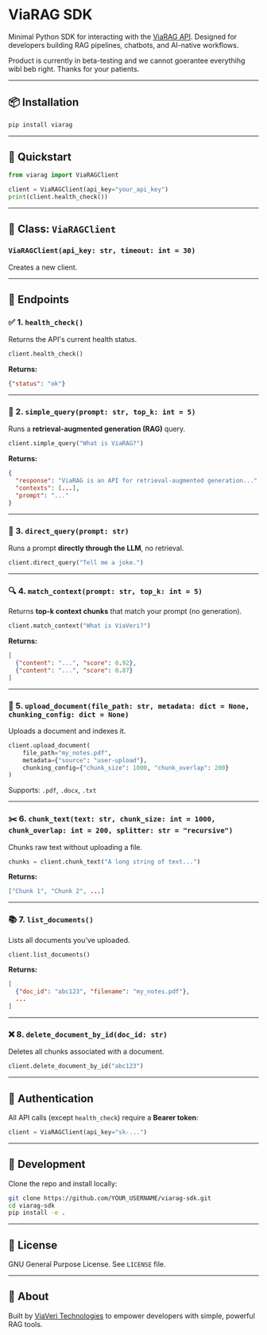 # ViaRAG SDK

Minimal Python SDK for interacting with the [ViaRAG API](https://viarag.ai).
Designed for developers building RAG pipelines, chatbots, and AI-native workflows.

Product is currently in beta-testing and we cannot goerantee everythihg wibl beb right. Thanks for your patients. 

---

## 📦 Installation

```bash
pip install viarag
```

---

## 🚀 Quickstart

```python
from viarag import ViaRAGClient

client = ViaRAGClient(api_key="your_api_key")
print(client.health_check())
```

---

## 🔧 Class: `ViaRAGClient`

### `ViaRAGClient(api_key: str, timeout: int = 30)`

Creates a new client.

---

## 📡 Endpoints

### ✅ 1. `health_check()`

Returns the API's current health status.

```python
client.health_check()
```

**Returns:**

```json
{"status": "ok"}
```

---

### 🤖 2. `simple_query(prompt: str, top_k: int = 5)`

Runs a **retrieval-augmented generation (RAG)** query.

```python
client.simple_query("What is ViaRAG?")
```

**Returns:**

```json
{
  "response": "ViaRAG is an API for retrieval-augmented generation...",
  "contexts": [...],
  "prompt": "..."
}
```

---

### 💬 3. `direct_query(prompt: str)`

Runs a prompt **directly through the LLM**, no retrieval.

```python
client.direct_query("Tell me a joke.")
```

---

### 🔍 4. `match_context(prompt: str, top_k: int = 5)`

Returns **top-k context chunks** that match your prompt (no generation).

```python
client.match_context("What is ViaVeri?")
```

**Returns:**

```json
[
  {"content": "...", "score": 0.92},
  {"content": "...", "score": 0.87}
]
```

---

### 📄 5. `upload_document(file_path: str, metadata: dict = None, chunking_config: dict = None)`

Uploads a document and indexes it.

```python
client.upload_document(
    file_path="my_notes.pdf",
    metadata={"source": "user-upload"},
    chunking_config={"chunk_size": 1000, "chunk_overlap": 200}
)
```

Supports: `.pdf`, `.docx`, `.txt`

---

### ✂️ 6. `chunk_text(text: str, chunk_size: int = 1000, chunk_overlap: int = 200, splitter: str = "recursive")`

Chunks raw text without uploading a file.

```python
chunks = client.chunk_text("A long string of text...")
```

**Returns:**

```json
["Chunk 1", "Chunk 2", ...]
```

---

### 📚 7. `list_documents()`

Lists all documents you’ve uploaded.

```python
client.list_documents()
```

**Returns:**

```json
[
  {"doc_id": "abc123", "filename": "my_notes.pdf"},
  ...
]
```

---

### ❌ 8. `delete_document_by_id(doc_id: str)`

Deletes all chunks associated with a document.

```python
client.delete_document_by_id("abc123")
```

---

## 🔐 Authentication

All API calls (except `health_check`) require a **Bearer token**:

```python
client = ViaRAGClient(api_key="sk-...")
```

---

## 🧪 Development

Clone the repo and install locally:

```bash
git clone https://github.com/YOUR_USERNAME/viarag-sdk.git
cd viarag-sdk
pip install -e .
```

---

## 📄 License

GNU General Purpose License. See `LICENSE` file.

---

## 👋 About

Built by [ViaVeri Technologies](https://viaveri.co) to empower developers with simple, powerful RAG tools.
